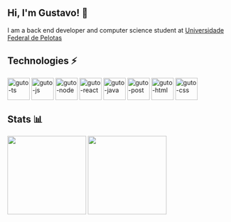 ## Hi, I'm Gustavo! :wave:

I am a back end developer and computer science student at [Universidade Federal de Pelotas](https://portal.ufpel.edu.br/)

## Technologies :zap:

<div class="tech-stack">
  <img align="center" alt="guto-ts" width="50" src="https://cdn.jsdelivr.net/gh/devicons/devicon/icons/typescript/typescript-plain.svg" />
  <img align="center" alt="guto-js" width="50" src="https://cdn.jsdelivr.net/gh/devicons/devicon/icons/javascript/javascript-plain.svg" />
  <img align="center" alt="guto-node" width="50" src="https://cdn.jsdelivr.net/gh/devicons/devicon/icons/nodejs/nodejs-original.svg" />
  <img align="center" alt="guto-react" width="50" src="https://cdn.jsdelivr.net/gh/devicons/devicon/icons/react/react-original.svg" />
  <img align="center" alt="guto-java" width="50" src="https://cdn.jsdelivr.net/gh/devicons/devicon/icons/java/java-plain.svg" />
  <img align="center" alt="guto-post" width="50" src="https://cdn.jsdelivr.net/gh/devicons/devicon/icons/postgresql/postgresql-plain.svg" />
  <img align="center" alt="guto-html" width="50" src="https://cdn.jsdelivr.net/gh/devicons/devicon/icons/html5/html5-plain.svg" />
  <img align="center" alt="guto-css" width="50" src="https://cdn.jsdelivr.net/gh/devicons/devicon/icons/css3/css3-plain.svg" />
</div>

## Stats :bar_chart:

<div>
  <img height="177em" align="center" src="https://github-readme-stats.vercel.app/api?username=gsutavo-f&hide=issues&show_icons=false&theme=gotham&include_all_commits=true&count_private=true"/>
  <img height="177em" align="center" src="https://github-readme-stats.vercel.app/api/top-langs/?username=gsutavo-f&layout=compact&langs_count=7&theme=gotham"/>
</div>
